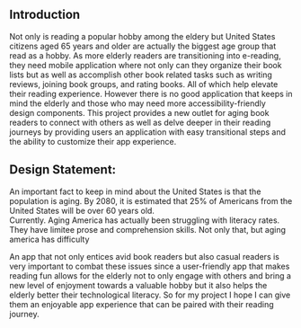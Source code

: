 
## Introduction
Not only is reading a popular hobby among the eldery but United States citizens aged 65 years and older are actually the biggest age group that read as a hobby. As more elderly readers are transitioning into e-reading, they need mobile application where not only can they organize their book lists but as well as accomplish other book related tasks such as writing reviews, joining book groups,  and rating books. All of which help elevate their reading experience. However there is no good application that keeps in mind the elderly and those who may need more accessibility-friendly design components. This project provides a new outlet for aging book readers to connect with others as well as delve deeper in their reading journeys by providing users an application with easy transitional steps and the ability to customize their app experience.

## Design Statement:

An important fact to keep in mind about the United States is that the population is aging. By 2080, it is estimated that 25% of Americans from the United States will be over 60 years old.  
Currently. Aging America has actually been struggling with literacy rates. They have limitee prose and comprehension skills. Not only that, but aging america has difficulty

An app that not only entices avid book readers but also casual readers is very important to combat these issues since a user-friendly app that makes reading fun allows for the elderly not to only engage with others and bring a new level of enjoyment towards a valuable hobby but it also helps the elderly better their technological literacy. So for my project I hope I can give them an enjoyable app experience that can be paired with their reading journey.



